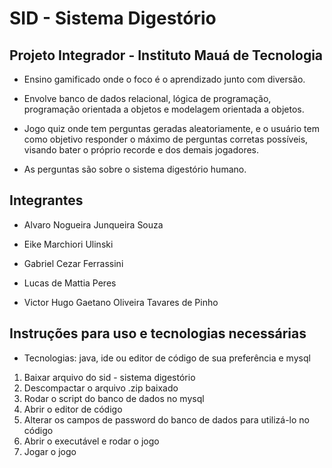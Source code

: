 # SID - Sistema Digestório

## Projeto Integrador - Instituto Mauá de Tecnologia
- Ensino gamificado onde o foco é o aprendizado junto com diversão.
  
- Envolve banco de dados relacional, lógica de programação, programação orientada a objetos e modelagem orientada a objetos.
  
- Jogo quiz onde tem perguntas geradas aleatoriamente, e o usuário tem como objetivo responder o máximo de perguntas corretas possíveis, visando bater o próprio recorde e dos demais jogadores.
  
- As perguntas são sobre o sistema digestório humano.


## **Integrantes**
- Alvaro Nogueira Junqueira Souza

- Eike Marchiori Ulinski

- Gabriel Cezar Ferrassini

- Lucas de Mattia Peres

- Victor Hugo Gaetano Oliveira Tavares de Pinho


## Instruções para uso e tecnologias necessárias
- Tecnologias: java, ide ou editor de código de sua preferência e mysql

1. Baixar arquivo do sid - sistema digestório
2. Descompactar o arquivo .zip baixado
3. Rodar o script do banco de dados no mysql
4. Abrir o editor de código
5. Alterar os campos de password do banco de dados para utilizá-lo no código
6. Abrir o executável e rodar o jogo
7. Jogar o jogo
